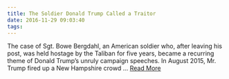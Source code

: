 ```yaml
---
title: The Soldier Donald Trump Called a Traitor
date: 2016-11-29 09:03:40
tags:
---
```

The case of Sgt. Bowe Bergdahl, an American soldier who, after leaving his post, was held hostage by the Taliban for five years, became a recurring theme of Donald Trump’s unruly campaign speeches. In August 2015, Mr. Trump fired up a New Hampshire crowd ...
[Read More](http://www.nytimes.com/2016/11/26/opinion/sunday/the-soldier-donald-trump-called-a-traitor.html)